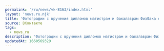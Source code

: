```yaml
---
permalink: '/ru/news/vk-8163/index.html'
layout: 'news.ru.njk'
title: 'Фотографии с вручения дипломов магистрам и бакалаврам ФизФака от нашего фотожанра: https://vk.c'
source: ВКонтакте
tags:
  - news_ru
description: 'Фотографии с вручения дипломов магистрам и бакалаврам ФизФака от нашего фотожанра: https://vk.c'
updatedAt: 1660569329
---
```

